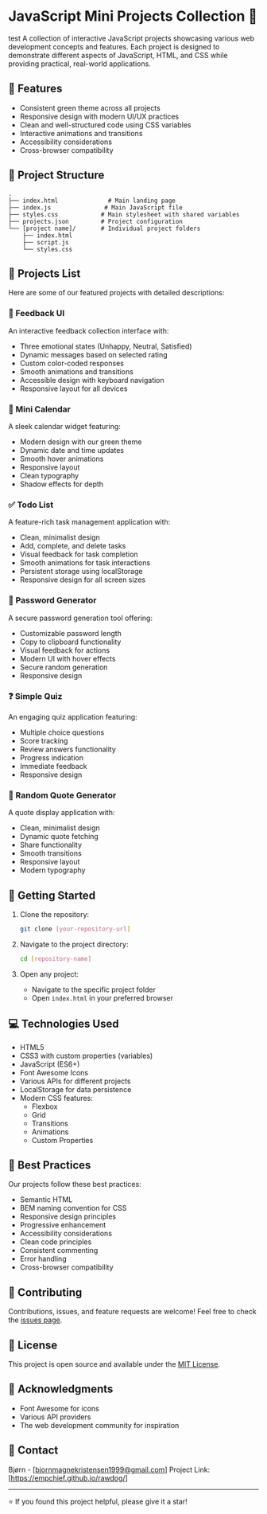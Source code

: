 # JavaScript Mini Projects Collection 🚀
test
A collection of interactive JavaScript projects showcasing various web development concepts and features. Each project is designed to demonstrate different aspects of JavaScript, HTML, and CSS while providing practical, real-world applications.

## 🎯 Features

- Consistent green theme across all projects
- Responsive design with modern UI/UX practices
- Clean and well-structured code using CSS variables
- Interactive animations and transitions
- Accessibility considerations
- Cross-browser compatibility

## 📂 Project Structure

```
.
├── index.html              # Main landing page
├── index.js               # Main JavaScript file
├── styles.css            # Main stylesheet with shared variables
├── projects.json         # Project configuration
└── [project name]/       # Individual project folders
    ├── index.html
    ├── script.js
    └── styles.css
```

## 🎨 Projects List

Here are some of our featured projects with detailed descriptions:

### 🎯 Feedback UI

An interactive feedback collection interface with:

- Three emotional states (Unhappy, Neutral, Satisfied)
- Dynamic messages based on selected rating
- Custom color-coded responses
- Smooth animations and transitions
- Accessible design with keyboard navigation
- Responsive layout for all devices

### 📅 Mini Calendar

A sleek calendar widget featuring:

- Modern design with our green theme
- Dynamic date and time updates
- Smooth hover animations
- Responsive layout
- Clean typography
- Shadow effects for depth

### ✅ Todo List

A feature-rich task management application with:

- Clean, minimalist design
- Add, complete, and delete tasks
- Visual feedback for task completion
- Smooth animations for task interactions
- Persistent storage using localStorage
- Responsive design for all screen sizes

### 🔐 Password Generator

A secure password generation tool offering:

- Customizable password length
- Copy to clipboard functionality
- Visual feedback for actions
- Modern UI with hover effects
- Secure random generation
- Responsive design

### ❓ Simple Quiz

An engaging quiz application featuring:

- Multiple choice questions
- Score tracking
- Review answers functionality
- Progress indication
- Immediate feedback
- Responsive design

### 💭 Random Quote Generator

A quote display application with:

- Clean, minimalist design
- Dynamic quote fetching
- Share functionality
- Smooth transitions
- Responsive layout
- Modern typography

## 🚀 Getting Started

1. Clone the repository:

   ```bash
   git clone [your-repository-url]
   ```

2. Navigate to the project directory:

   ```bash
   cd [repository-name]
   ```

3. Open any project:
   - Navigate to the specific project folder
   - Open `index.html` in your preferred browser

## 💻 Technologies Used

- HTML5
- CSS3 with custom properties (variables)
- JavaScript (ES6+)
- Font Awesome Icons
- Various APIs for different projects
- LocalStorage for data persistence
- Modern CSS features:
  - Flexbox
  - Grid
  - Transitions
  - Animations
  - Custom Properties

## 🌟 Best Practices

Our projects follow these best practices:

- Semantic HTML
- BEM naming convention for CSS
- Responsive design principles
- Progressive enhancement
- Accessibility considerations
- Clean code principles
- Consistent commenting
- Error handling
- Cross-browser compatibility

## 🤝 Contributing

Contributions, issues, and feature requests are welcome! Feel free to check the [issues page](your-issues-url).

## 📝 License

This project is open source and available under the [MIT License](LICENSE).

## 🌟 Acknowledgments

- Font Awesome for icons
- Various API providers
- The web development community for inspiration

## 📧 Contact

Bjørn - [bjornmagnekristensen1999@gmail.com]
Project Link: [https://empchief.github.io/rawdog/]

---

⭐️ If you found this project helpful, please give it a star!
